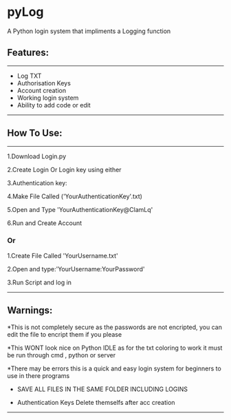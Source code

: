 # pyLog
A Python login system that impliments a Logging function 

## Features:
--------------------------------
* Log TXT
* Authorisation Keys
* Account creation 
* Working login system
* Ability to add code or edit 
--------------------------------

## How To Use:
--------------------------------
1.Download Login.py


2.Create Login Or Login key using either


3.Authentication key:


4.Make File Called ('YourAuthenticationKey'.txt)


5.Open and Type 'YourAuthenticationKey@ClamLq'


6.Run and Create Account


 ### Or
 
 
1.Create File Called 'YourUsername.txt'
 
 
2.Open and type:'YourUsername:YourPassword'
 
 
3.Run Script and log in 

------------------------------------

## Warnings:
*This is not completely secure as the passwords are not encripted, you can edit the file to encript them if you please


*This WONT look nice on Python IDLE as for the txt coloring to work it must be run through cmd , python or server


*There may be errors this is a quick and easy login system for beginners to use in there programs

* SAVE ALL FILES IN THE SAME FOLDER INCLUDING LOGINS 

* Authentication Keys Delete themselfs after acc creation

________________________________________________________________________________________________________________________


